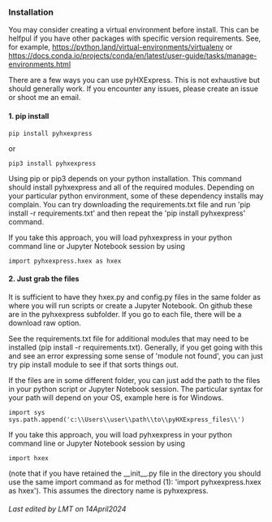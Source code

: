 
### Installation

You may consider creating a virtual environment before install. This can be helfpul if you have other packages with specific version requirements. See, for example, https://python.land/virtual-environments/virtualenv or https://docs.conda.io/projects/conda/en/latest/user-guide/tasks/manage-environments.html

There are a few ways you can use pyHXExpress. This is not exhaustive but should generally work. If you encounter any issues, please create an issue or shoot me an email. 

#### 1. pip install

    
    pip install pyhxexpress
or

    pip3 install pyhxexpress

Using pip or pip3 depends on your python installation. This command should install pyhxexpress and all of the required modules. Depending on your particular python environment, some of these dependency installs may complain. You can try downloading the requirements.txt file and run 'pip install -r requirements.txt' and then repeat the 'pip install pyhxexpress' command. 

If you take this approach, you will load pyhxexpress in your python command line or Jupyter Notebook session by using 

    import pyhxexpress.hxex as hxex

#### 2. Just grab the files

It is sufficient to have they hxex.py and config.py files in the same folder as where you will run scripts or create a Jupyter Notebook. On github these are in the pyhxexpress subfolder. If you go to each file, there will be a download raw option. 

See the requirements.txt file for additional modules that may need to be installed (pip install -r requirements.txt). Generally, if you get going with this and see an error expressing some sense of 'module not found', you can just try pip install module to see if that sorts things out. 

If the files are in some different folder, you can just add the path to the files in your python script or Jupyter Notebook session. The particular syntax for your path will depend on your OS, example here is for Windows.


    import sys
    sys.path.append('c:\\Users\\user\\path\\to\\pyHXExpress_files\\')


If you take this approach, you will load pyhxexpress in your python command line or Jupyter Notebook session by using 

    import hxex

(note that if you have retained the \_\_init\_\_.py file in the directory you should use the same import command as for method (1): 'import pyhxexpress.hxex as hxex'). This assumes the directory name is pyhxexpress. 


###### Last edited by LMT on 14April2024